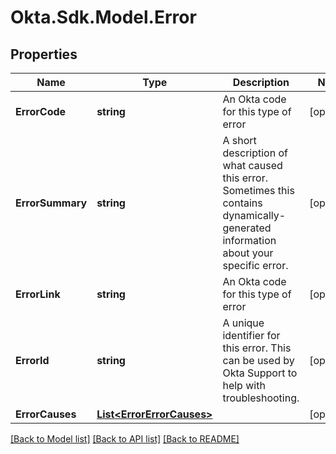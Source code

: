 # Okta.Sdk.Model.Error
## Properties

Name | Type | Description | Notes
------------ | ------------- | ------------- | -------------
**ErrorCode** | **string** | An Okta code for this type of error | [optional] 
**ErrorSummary** | **string** | A short description of what caused this error. Sometimes this contains dynamically-generated information about your specific error. | [optional] 
**ErrorLink** | **string** | An Okta code for this type of error | [optional] 
**ErrorId** | **string** | A unique identifier for this error. This can be used by Okta Support to help with troubleshooting. | [optional] 
**ErrorCauses** | [**List&lt;ErrorErrorCauses&gt;**](ErrorErrorCauses.md) |  | [optional] 

[[Back to Model list]](../README.md#documentation-for-models) [[Back to API list]](../README.md#documentation-for-api-endpoints) [[Back to README]](../README.md)

